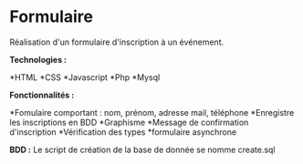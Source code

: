 # Formulaire

Réalisation d'un formulaire d'inscription à un événement.

**Technologies :**

*HTML
*CSS
*Javascript
*Php
*Mysql

**Fonctionnalités :**

*Fomulaire comportant : nom, prénom, adresse mail, téléphone
*Enregistre les inscriptions en BDD
*Graphisme
*Message de confirmation d'inscription
*Vérification des types
*formulaire asynchrone

**BDD :**
Le script de création de la base de donnée se nomme create.sql